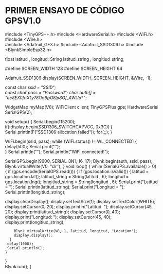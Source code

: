 # PRIMER ENSAYO DE CÓDIGO GPSV1.0

#include <TinyGPS++.h>
#include <HardwareSerial.h>
#include <WiFi.h>
#include <Wire.h>               
#include <Adafruit_GFX.h>
#include <Adafruit_SSD1306.h> 
#include <BlynkSimpleEsp32.h>

float latitud , longitud;
String  latitud_string , longitiud_string;

#define SCREEN_WIDTH 128 
#define SCREEN_HEIGHT 64  

Adafruit_SSD1306 display(SCREEN_WIDTH, SCREEN_HEIGHT, &Wire, -1);

const char *ssid =  "SSID";     
const char *pass =  "Password"; 
char auth[] = "ec8EX0fnX1y78Oo6pO8lp8Of_AWUd***"; 

WidgetMap myMap(V0); 
WiFiClient client;
TinyGPSPlus gps;
HardwareSerial SerialGPS(2);


void setup()
{
  Serial.begin(115200);
if(!display.begin(SSD1306_SWITCHCAPVCC, 0x3C)) { 
    Serial.println(F("SSD1306 allocation failed"));
    for(;;);
  }
  
  WiFi.begin(ssid, pass);
  while (WiFi.status() != WL_CONNECTED)
  {
    delay(500);
    Serial.print(".");             
  }
  Serial.println("");
  Serial.println("WiFi connected!");

  SerialGPS.begin(9600, SERIAL_8N1, 16, 17);
  Blynk.begin(auth, ssid, pass);
  Blynk.virtualWrite(V0, "clr"); 
}
void loop()
{
  while (SerialGPS.available() > 0) {
    if (gps.encode(SerialGPS.read()))
    {
      if (gps.location.isValid())
      {
        latitud = gps.location.lat();
        latitud_string = String(latitud , 6);
        longitud = gps.location.lng();
        longitiud_string = String(longitud , 6);
        Serial.print("Latitud = ");
        Serial.println(latitud_string);
        Serial.print("Longitud = ");
        Serial.println(longitiud_string);
        
  display.clearDisplay();
  display.setTextSize(1);
  display.setTextColor(WHITE);
  display.setCursor(0, 20);
  display.println("Latitud: ");
  display.setCursor(45, 20);
  display.print(latitud_string);
  display.setCursor(0, 40);
  display.print("Longitud: ");
  display.setCursor(45, 40);
  display.print(longitiud_string);
 
        Blynk.virtualWrite(V0, 1, latitud, longitud, "Location");
        display.display();
      }
     delay(1000);
     Serial.println();  
    }
  }  
  Blynk.run();
}
